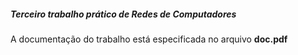 ##### Terceiro trabalho prático de Redes de Computadores
A documentação do trabalho está especificada no arquivo **doc.pdf**
